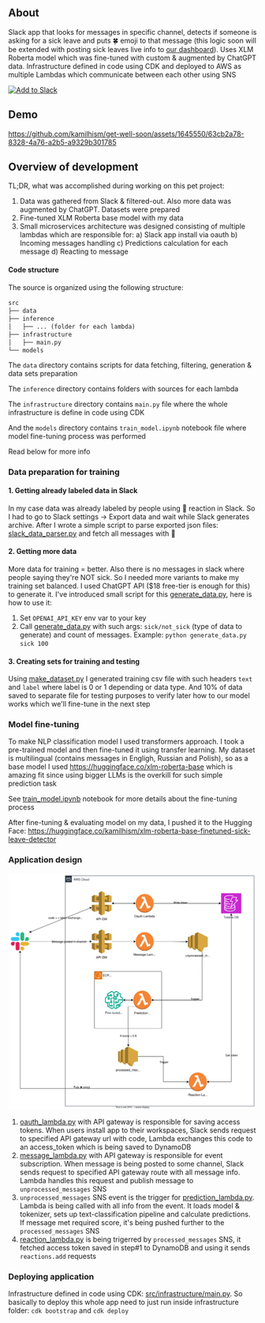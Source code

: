 ## About

Slack app that looks for messages in specific channel, detects if someone is asking for a sick leave and puts 🍀 emoji to that message (this logic soon will be extended with posting sick leaves live info to [our dashboard](https://github.com/flatstack-warsaw-dashboard/dashboard)). Uses XLM Roberta model which was fine-tuned with custom & augmented by ChatGPT data. Infrastructure defined in code using CDK and deployed to AWS as multiple Lambdas which communicate between each other using SNS

<a href="https://slack.com/oauth/v2/authorize?client_id=14913796932.5867082748166&scope=channels:history,reactions:read,reactions:write,chat:write&user_scope="><img alt="Add to Slack" height="40" width="139" src="https://platform.slack-edge.com/img/add_to_slack.png" srcSet="https://platform.slack-edge.com/img/add_to_slack.png 1x, https://platform.slack-edge.com/img/add_to_slack@2x.png 2x" /></a>

## Demo

https://github.com/kamilhism/get-well-soon/assets/1645550/63cb2a78-8328-4a76-a2b5-a9329b301785

## Overview of development

TL;DR, what was accomplished during working on this pet project:
1. Data was gathered from Slack & filtered-out. Also more data was augmented by ChatGPT. Datasets were prepared
2. Fine-tuned XLM Roberta base model with my data
3. Small microservices architecture was designed consisting of multiple lambdas which are responsible for: a) Slack app install via oauth b) Incoming messages handling c) Predictions calculation for each message d) Reacting to message

#### Code structure

The source is organized using the following structure:

```
src
├── data
├── inference
│   ├── ... (folder for each lambda)
├── infrastructure
│   ├── main.py
└── models
```

The `data` directory contains scripts for data fetching, filtering, generation & data sets preparation

The `inference` directory contains folders with sources for each lambda

The `infrastructure` directory contains `main.py` file where the whole infrastructure is define in code using CDK

And the `models` directory contains `train_model.ipynb` notebook file where model fine-tuning process was performed

Read below for more info

### Data preparation for training

#### 1. Getting already labeled data in Slack

In my case data was already labeled by people using 💊 reaction in Slack. So I had to go to Slack settings -> Export data and wait while Slack generates archive. After I wrote a simple script to parse exported json files: [slack_data_parser.py](src/data/slack_data_parser.py) and fetch all messages with 💊

#### 2. Getting more data

More data for training = better. Also there is no messages in slack where people saying they're NOT sick. So I needed more variants to make my training set balanced. I used ChatGPT API ($18 free-tier is enough for this) to generate it. I've introduced small script for this [generate_data.py](src/data/generate_data.py), here is how to use it:

1. Set `OPENAI_API_KEY` env var to your key
2. Call [generate_data.py](src/data/generate_data.py) with such args: `sick/not_sick` (type of data to generate) and count of messages. Example: `python generate_data.py sick 100`

#### 3. Creating sets for training and testing

Using [make_dataset.py](src/data/make_dataset.py) I generated training csv file with such headers `text` and `label` where label is 0 or 1 depending or data type. And 10% of data saved to separate file for testing purposes to verify later how to our model works which we'll fine-tune in the next step

### Model fine-tuning

To make NLP classification model I used transformers approach. I took a pre-trained model and then fine-tuned it using transfer learning. My dataset is multilingual (contains messages in Engligh, Russian and Polish), so as a base model I used https://huggingface.co/xlm-roberta-base which is amazing fit since using bigger LLMs is the overkill for such simple prediction task

See [train_model.ipynb](src/models/train_model.ipynb) notebook for more details about the fine-tuning process

After fine-tuning & evaluating model on my data, I pushed it to the Hugging Face: https://huggingface.co/kamilhism/xlm-roberta-base-finetuned-sick-leave-detector

### Application design

![architecture.drawio.svg](.readme/architecture.svg)

1. [oauth_lambda.py](src/inference/oauth/oauth_lambda.py) with API gateway is responsible for saving access tokens. When users install app to their workspaces, Slack sends request to specified API gateway url with code, Lambda exchanges this code to an access_token which is being saved to DynamoDB
2. [message_lambda.py](src/inference/message/message_lambda.py) with API gateway is responsible for event subscription. When message is being posted to some channel, Slack sends request to specified API gateway route with all message info. Lambda handles this request and publish message to `unprocessed_messages` SNS
3. `unprocessed_messages` SNS event is the trigger for [prediction_lambda.py](src/inference/prediction/prediction_lambda.py). Lambda is being called with all info from the event. It loads model & tokenizer, sets up text-classification pipeline and calculate predictions. If message met required score, it's being pushed further to the `processed_messages` SNS
4. [reaction_lambda.py](/src/inference/reaction/reaction_lambda.py) is being trigerred by `processed_messages` SNS, it fetched access token saved in step#1 to DynamoDB and using it sends `reactions.add` requests

### Deploying application

Infrastructure defined in code using CDK: [src/infrastructure/main.py](src/infrastructure/main.py). So basically to deploy this whole app need to just run inside infrastructure folder: `cdk bootstrap` and `cdk deploy`

